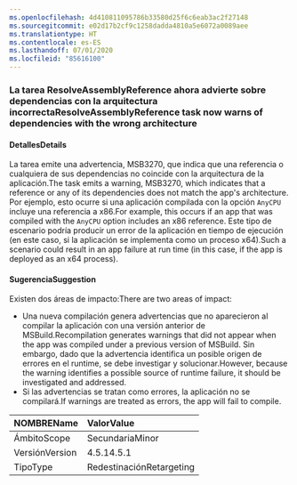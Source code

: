 ```yaml
---
ms.openlocfilehash: 4d410811095786b33580d25f6c6eab3ac2f27148
ms.sourcegitcommit: e02d17b2cf9c1258dadda4810a5e6072a0089aee
ms.translationtype: HT
ms.contentlocale: es-ES
ms.lasthandoff: 07/01/2020
ms.locfileid: "85616100"
---
```

### <a name="resolveassemblyreference-task-now-warns-of-dependencies-with-the-wrong-architecture"></a><span data-ttu-id="185a7-101">La tarea ResolveAssemblyReference ahora advierte sobre dependencias con la arquitectura incorrecta</span><span class="sxs-lookup"><span data-stu-id="185a7-101">ResolveAssemblyReference task now warns of dependencies with the wrong architecture</span></span>

#### <a name="details"></a><span data-ttu-id="185a7-102">Detalles</span><span class="sxs-lookup"><span data-stu-id="185a7-102">Details</span></span>

<span data-ttu-id="185a7-103">La tarea emite una advertencia, MSB3270, que indica que una referencia o cualquiera de sus dependencias no coincide con la arquitectura de la aplicación.</span><span class="sxs-lookup"><span data-stu-id="185a7-103">The task emits a warning, MSB3270, which indicates that a reference or any of its dependencies does not match the app's architecture.</span></span> <span data-ttu-id="185a7-104">Por ejemplo, esto ocurre si una aplicación compilada con la opción `AnyCPU` incluye una referencia a x86.</span><span class="sxs-lookup"><span data-stu-id="185a7-104">For example, this occurs if an app that was compiled with the `AnyCPU` option includes an x86 reference.</span></span> <span data-ttu-id="185a7-105">Este tipo de escenario podría producir un error de la aplicación en tiempo de ejecución (en este caso, si la aplicación se implementa como un proceso x64).</span><span class="sxs-lookup"><span data-stu-id="185a7-105">Such a scenario could result in an app failure at run time (in this case, if the app is deployed as an x64 process).</span></span>

#### <a name="suggestion"></a><span data-ttu-id="185a7-106">Sugerencia</span><span class="sxs-lookup"><span data-stu-id="185a7-106">Suggestion</span></span>

<span data-ttu-id="185a7-107">Existen dos áreas de impacto:</span><span class="sxs-lookup"><span data-stu-id="185a7-107">There are two areas of impact:</span></span>

- <span data-ttu-id="185a7-108">Una nueva compilación genera advertencias que no aparecieron al compilar la aplicación con una versión anterior de MSBuild.</span><span class="sxs-lookup"><span data-stu-id="185a7-108">Recompilation generates warnings that did not appear when the app was compiled under a previous version of MSBuild.</span></span> <span data-ttu-id="185a7-109">Sin embargo, dado que la advertencia identifica un posible origen de errores en el runtime, se debe investigar y solucionar.</span><span class="sxs-lookup"><span data-stu-id="185a7-109">However, because the warning identifies a possible source of runtime failure, it should be investigated and addressed.</span></span>
- <span data-ttu-id="185a7-110">Si las advertencias se tratan como errores, la aplicación no se compilará.</span><span class="sxs-lookup"><span data-stu-id="185a7-110">If warnings are treated as errors, the app will fail to compile.</span></span>

| <span data-ttu-id="185a7-111">NOMBRE</span><span class="sxs-lookup"><span data-stu-id="185a7-111">Name</span></span>    | <span data-ttu-id="185a7-112">Valor</span><span class="sxs-lookup"><span data-stu-id="185a7-112">Value</span></span>       |
|:--------|:------------|
| <span data-ttu-id="185a7-113">Ámbito</span><span class="sxs-lookup"><span data-stu-id="185a7-113">Scope</span></span>   | <span data-ttu-id="185a7-114">Secundaria</span><span class="sxs-lookup"><span data-stu-id="185a7-114">Minor</span></span>       |
| <span data-ttu-id="185a7-115">Versión</span><span class="sxs-lookup"><span data-stu-id="185a7-115">Version</span></span> | <span data-ttu-id="185a7-116">4.5.1</span><span class="sxs-lookup"><span data-stu-id="185a7-116">4.5.1</span></span>       |
| <span data-ttu-id="185a7-117">Tipo</span><span class="sxs-lookup"><span data-stu-id="185a7-117">Type</span></span>    | <span data-ttu-id="185a7-118">Redestinación</span><span class="sxs-lookup"><span data-stu-id="185a7-118">Retargeting</span></span> |
